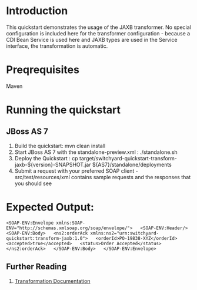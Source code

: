 Introduction
============
This quickstart demonstrates the usage of the JAXB transformer.   No special configuration is 
included here for the transformer configuration - because a CDI Bean Service is used here and 
JAXB types are used in the Service interface, the transformation is automatic. 

Preqrequisites 
==============
Maven

Running the quickstart
======================

JBoss AS 7
----------
1. Build the quickstart:
    mvn clean install
2. Start JBoss AS 7 with the standalone-preview.xml :
    ./standalone.sh 
3. Deploy the Quickstart :
    cp target/switchyard-quickstart-transform-jaxb-${version}-SNAPSHOT.jar ${AS7}/standalone/deployments
4. Submit a request with your preferred SOAP client - src/test/resources/xml contains sample 
   requests and the responses that you should see



Expected Output:
================
`<SOAP-ENV:Envelope xmlns:SOAP-ENV="http://schemas.xmlsoap.org/soap/envelope/">  
   <SOAP-ENV:Header/>  
   <SOAP-ENV:Body>  
      <ns2:orderAck xmlns:ns2="urn:switchyard-quickstart:transform-jaxb:1.0">  
         <orderId>PO-19838-XYZ</orderId>  
         <accepted>true</accepted>  
         <status>Order Accepted</status>  
      </ns2:orderAck>  
   </SOAP-ENV:Body>  
</SOAP-ENV:Envelope>`  


## Further Reading

1. [Transformation Documentation](https://docs.jboss.org/author/display/SWITCHYARD/Transformation)


